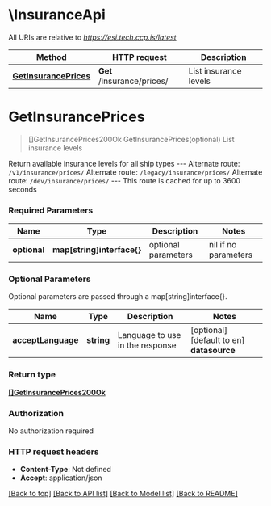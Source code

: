 # \InsuranceApi

All URIs are relative to *https://esi.tech.ccp.is/latest*

Method | HTTP request | Description
------------- | ------------- | -------------
[**GetInsurancePrices**](InsuranceApi.md#GetInsurancePrices) | **Get** /insurance/prices/ | List insurance levels


# **GetInsurancePrices**
> []GetInsurancePrices200Ok GetInsurancePrices(optional)
List insurance levels

Return available insurance levels for all ship types  ---  Alternate route: `/v1/insurance/prices/`  Alternate route: `/legacy/insurance/prices/`  Alternate route: `/dev/insurance/prices/`   ---  This route is cached for up to 3600 seconds

### Required Parameters

Name | Type | Description  | Notes
------------- | ------------- | ------------- | -------------
 **optional** | **map[string]interface{}** | optional parameters | nil if no parameters

### Optional Parameters
Optional parameters are passed through a map[string]interface{}.

Name | Type | Description  | Notes
------------- | ------------- | ------------- | -------------
 **acceptLanguage** | **string**| Language to use in the response | [optional] [default to en] **datasource** | **string**| The server name you would like data from | [optional] [default to tranquility]

### Return type

[**[]GetInsurancePrices200Ok**](get_insurance_prices_200_ok.md)

### Authorization

No authorization required

### HTTP request headers

 - **Content-Type**: Not defined
 - **Accept**: application/json

[[Back to top]](#) [[Back to API list]](../README.md#documentation-for-api-endpoints) [[Back to Model list]](../README.md#documentation-for-models) [[Back to README]](../README.md)

